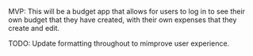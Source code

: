 MVP: This will be a budget app that allows for users to log in to see their own budget that they have created, with their own expenses that they create and edit.

TODO: Update formatting throughout to mimprove user experience.

<!-- Describe the app and what it does/how to use it/app features -->

<!-- MIT LICENSE: Either link straight to it or copy paste it -->

<!-- Change copyright info in MIT License copy-paste to <2020> KFHayden(github username) -->